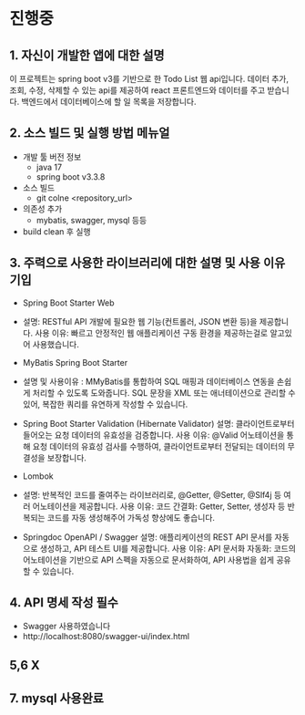 # 진행중

## 1. 자신이 개발한 앱에 대한 설명

이 프로젝트는 spring boot v3를 기반으로 한 Todo List 웹 api입니다.
데이터 추가, 조회, 수정, 삭제할 수 있는 api를 제공하여 react 프론트엔드와 데이터를 주고 받습니다.
백엔드에서 데이터베이스에 할 일 목록을 저장합니다.

## 2. 소스 빌드 및 실행 방법 메뉴얼

- 개발 툴 버전 정보
  - java 17
  - spring boot v3.3.8
- 소스 빌드
  - git colne <repository_url>
- 의존성 추가
  - mybatis, swagger, mysql 등등
- build clean 후 실행

## 3. 주력으로 사용한 라이브러리에 대한 설명 및 사용 이유 기입
- Spring Boot Starter Web
- 설명: RESTful API 개발에 필요한 웹 기능(컨트롤러, JSON 변환 등)을 제공합니다.
사용 이유: 빠르고 안정적인 웹 애플리케이션 구동 환경을 제공하는걸로 알고있어 사용했습니다.

- MyBatis Spring Boot Starter
- 설명 및 사용이유 : MMyBatis를 통합하여 SQL 매핑과 데이터베이스 연동을 손쉽게 처리할 수 있도록 도와줍니다.
SQL 문장을 XML 또는 애너테이션으로 관리할 수 있어, 복잡한 쿼리를 유연하게 작성할 수 있습니다.

- Spring Boot Starter Validation (Hibernate Validator)
설명: 클라이언트로부터 들어오는 요청 데이터의 유효성을 검증합니다.
사용 이유:
@Valid 어노테이션을 통해 요청 데이터의 유효성 검사를 수행하여, 클라이언트로부터 전달되는 데이터의 무결성을 보장합니다.

- Lombok
- 설명: 반복적인 코드를 줄여주는 라이브러리로, @Getter, @Setter, @Slf4j 등 여러 어노테이션을 제공합니다.
사용 이유:
코드 간결화: Getter, Setter, 생성자 등 반복되는 코드를 자동 생성해주어 가독성 향상에도 좋습니다.

- Springdoc OpenAPI / Swagger
설명: 애플리케이션의 REST API 문서를 자동으로 생성하고, API 테스트 UI를 제공합니다.
사용 이유:
API 문서화 자동화: 코드의 어노테이션을 기반으로 API 스펙을 자동으로 문서화하여, API 사용법을 쉽게 공유할 수 있습니다.

## 4. API 명세 작성 필수
- Swagger 사용하였습니다
- http://localhost:8080/swagger-ui/index.html

## 5,6 X

## 7. mysql 사용완료
